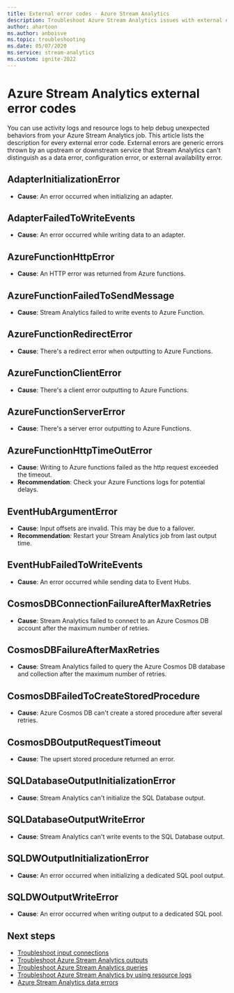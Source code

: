 ```yaml
---
title: External error codes - Azure Stream Analytics
description: Troubleshoot Azure Stream Analytics issues with external error codes. 
author: ahartoon
ms.author: anboisve
ms.topic: troubleshooting
ms.date: 05/07/2020
ms.service: stream-analytics
ms.custom: ignite-2022
---
```


# Azure Stream Analytics external error codes

You can use activity logs and resource logs to help debug unexpected behaviors from your Azure Stream Analytics job. This article lists the description for every external error code. External errors are generic errors thrown by an upstream or downstream service that Stream Analytics can't distinguish as a data error, configuration error, or external availability error.

## AdapterInitializationError

* **Cause**: An error occurred when initializing an adapter.

## AdapterFailedToWriteEvents

* **Cause**: An error occurred while writing data to an adapter.

## AzureFunctionHttpError

* **Cause**: An HTTP error was returned from Azure functions.

## AzureFunctionFailedToSendMessage

* **Cause**: Stream Analytics failed to write events to Azure Function.

## AzureFunctionRedirectError

* **Cause**: There's a redirect error when outputting to Azure Functions.

## AzureFunctionClientError

* **Cause**: There's a client error outputting to Azure Functions.

## AzureFunctionServerError

* **Cause**: There's a server error outputting to Azure Functions.

## AzureFunctionHttpTimeOutError

* **Cause**: Writing to Azure functions failed as the http request exceeded the timeout. 
* **Recommendation**: Check your Azure Functions logs for potential delays.

## EventHubArgumentError

* **Cause**: Input offsets are invalid. This may be due to a failover.
* **Recommendation**: Restart your Stream Analytics job from last output time.

## EventHubFailedToWriteEvents

* **Cause**: An error occurred while sending data to Event Hubs.

## CosmosDBConnectionFailureAfterMaxRetries

* **Cause**: Stream Analytics failed to connect to an Azure Cosmos DB account after the maximum number of retries.

## CosmosDBFailureAfterMaxRetries

* **Cause**: Stream Analytics failed to query the Azure Cosmos DB database and collection after the maximum number of retries.

## CosmosDBFailedToCreateStoredProcedure

* **Cause**: Azure Cosmos DB can't create a stored procedure after several retries.

## CosmosDBOutputRequestTimeout

* **Cause**: The upsert stored procedure returned an error. 

## SQLDatabaseOutputInitializationError

* **Cause**: Stream Analytics can't initialize the SQL Database output.

## SQLDatabaseOutputWriteError

* **Cause**: Stream Analytics can't write events to the SQL Database output.

## SQLDWOutputInitializationError

* **Cause**: An error occurred when initializing a dedicated SQL pool output.

## SQLDWOutputWriteError

* **Cause**: An error occurred when writing output to a dedicated SQL pool.

## Next steps

* [Troubleshoot input connections](stream-analytics-troubleshoot-input.md)
* [Troubleshoot Azure Stream Analytics outputs](stream-analytics-troubleshoot-output.md)
* [Troubleshoot Azure Stream Analytics queries](stream-analytics-troubleshoot-query.md)
* [Troubleshoot Azure Stream Analytics by using resource logs](stream-analytics-job-diagnostic-logs.md)
* [Azure Stream Analytics data errors](data-errors.md)
